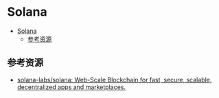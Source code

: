 # Solana

<!--ts-->
* [Solana](#solana)
   * [参考资源](#参考资源)

<!-- Created by https://github.com/ekalinin/github-markdown-toc -->
<!-- Added by: kuanhsiaokuo, at: Sat Jun 18 00:28:52 CST 2022 -->

<!--te-->

## 参考资源

- [solana-labs/solana: Web-Scale Blockchain for fast, secure, scalable, decentralized apps and marketplaces.](https://github.com/solana-labs/solana)